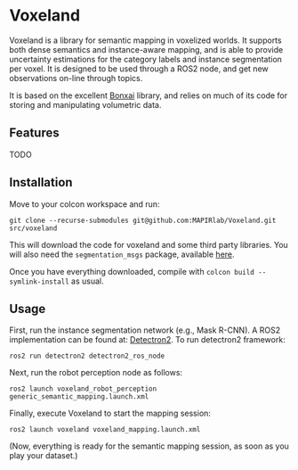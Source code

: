 # Voxeland
Voxeland is a library for semantic mapping in voxelized worlds. It supports both dense semantics and instance-aware mapping, and is able to provide uncertainty estimations for the category labels and instance segmentation per voxel. It is designed to be used through a ROS2 node, and get new observations on-line through topics.

It is based on the excellent [Bonxai](https://github.com/facontidavide/Bonxai) library, and relies on much of its code for storing and manipulating volumetric data.

## Features
TODO

## Installation
Move to your colcon workspace and run:

```git clone --recurse-submodules git@github.com:MAPIRlab/Voxeland.git src/voxeland```

This will download the code for voxeland and some third party libraries. You will also need the `segmentation_msgs` package, available [here](https://github.com/MAPIRlab/instance_segmentation).

Once you have everything downloaded, compile with `colcon build --symlink-install` as usual.

## Usage

First, run the instance segmentation network (e.g., Mask R-CNN). A ROS2 implementation can be found at: [Detectron2](https://github.com/MAPIRlab/Detectron2_ros). To run detectron2 framework:

`ros2 run detectron2 detectron2_ros_node`

Next, run the robot perception node as follows:

`ros2 launch voxeland_robot_perception generic_semantic_mapping.launch.xml`

Finally, execute Voxeland to start the mapping session:

`ros2 launch voxeland voxeland_mapping.launch.xml`

(Now, everything is ready for the semantic mapping session, as soon as you play your dataset.)
